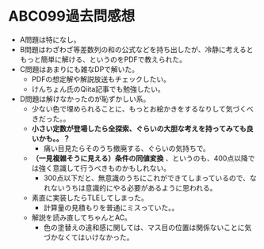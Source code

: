 # ABC099過去問感想

- A問題は特になし。
- B問題はわざわざ等差数列の和の公式などを持ち出したが、冷静に考えるともっと簡単に解ける、というのをPDFで教えられた。
- C問題はあまりにも雑なDPで解いた。
  - PDFの想定解や解説放送もチェックしたい。
  - けんちょん氏のQiita記事でも勉強したい。
- D問題は解けなかったのが恥ずかしい系。
  - 少ない色で埋められることに、もっとお絵かきをするなりして気づくべきだった。。
  - **小さい定数が登場したら全探索、ぐらいの大胆な考えを持ってみても良いかも。。？**
    - 痛い目見たらそのうち撤廃する、ぐらいの気持ちで。
  - **（一見複雑そうに見える）条件の同値変換** 、というのも、400点以降では強く意識して行うべきものかもしれない。
    - 300点以下だと、無意識のうちにこれができてしまっているので、なれないうちは意識的にやる必要があるように思われる。
  - 素直に実装したらTLEしてしまった。
    - 計算量の見積もりを普通にミスっていた。。
  - 解説を読み直してちゃんとAC。
    - 色の塗替えの違和感に関しては、マス目の位置は関係ないことに気づかなくてはいけなかった。
